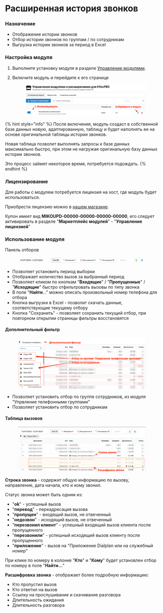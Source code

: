 # Расширенная история звонков

### Назначение

* Отображение истории звонков
* Отбор истории звонков по группам / по сотрудникам
* Выгрузка истории звонков за период в Excel

### Настройка модуля

1. Выполните установку модуля в разделе [Управление модулями](../../manual/modules/pbx-extension-modules/).
2.  Включите модуль и перейдите к его странице&#x20;

    <figure><img src="../../.gitbook/assets/1.png" alt=""><figcaption></figcaption></figure>



{% hint style="info" %}
После включения, модуль создаст в собственной базе данных новую, адаптированную, таблицу и будет наполнять ее на основе оригинальной таблицы истории звонков.&#x20;

Новая таблица позволит выполнять запросы к базе данных максимально быстро, при этом не нагружая оригинальную базу данных истории звонков.&#x20;

Это процесс займет некоторое время, потребуется подождать.&#x20;
{% endhint %}

### Лицензирование

Для работы с модулем потребуется лицензия на хост, где модуль будет использоваться.&#x20;

Приобрести лицензию можно в [нашем магазине](https://shop.miko.ru/catalog/mikopbx/).

Купон имеет вид **MIKOUPD-00000-00000-00000-00000**, его следует активировать в разделе "**Маркетплейс модулей**" - "**Управление лицензией**"

### Использование модуля

Панель отборов

<figure><img src="../../.gitbook/assets/2.png" alt=""><figcaption></figcaption></figure>

* Позволяет установить период выборки&#x20;
* Отображает количество вызов за выбранный период
* Позволяет кликом по кнопкам "**Входящие**" / "**Пропущенные**" / "**Исходящие**" быстро отфильтровать вызовы по типу звонка
* В поле "**Найти**..." можно описать произвольный номер телефона для отбора
* Кнопка выгрузки в Excel - позволит скачать данные, соответствующие текущему отбору
* Кнопка "Сохранить" - позволяет сохранить текущий отбор, при повторном открытии страницы фильтры восстановятся

#### Дополнительный фильтр

<figure><img src="../../.gitbook/assets/module-extended-cdr-3.png" alt=""><figcaption></figcaption></figure>

* Позволяет установить отбор по группе сотрудников, из модуля "Упрвление телефонными группами"
* Позволяет установить отбор по сотрудникам

#### Таблица вызовов

<figure><img src="../../.gitbook/assets/module-extended-cdr-4.png" alt=""><figcaption></figcaption></figure>

**Строка звонка** - содержит общую информацию по вызову, направление, дата начала, кто и кому звонил.&#x20;

Статус звонка может быть одним из:

* "**ok**"  - успешный вызов
* "**перевод**" - переадресация вызова
* "**пропущен**" - входящий вызов, не отвеченный
* "**недозвон**" - исходящий вызов, не отвеченный
* "**перезвонил клиент**" - успешный входящий вызов клиента после пропущенного
* "**перезвонили**" - успешный исходящий вызов клиенту после пропущенного
* "**приложение**" - вызов на "Приложение Dialplan или на служебный номер"

При клике по номеру в колонке "**Кто**" и "**Кому**" будет установлен отбор по номеру в поле "**Найти...**"

**Расшифровка звонка** - отображает  более подробную информацию:

* Кто пропустил вызов
* Кто ответил на вызов
* Ссылку на прослушивание и скачивание разговора
* Длительность ожидания
* Длительность разговора
